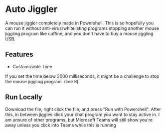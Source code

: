 # Auto Jiggler

A mouse jiggler completely made in Powershell. This is so hopefully you can run it without anti-virus/whitelisting programs stopping another mouse jiggling program like caffine, and you don't have to buy a mouse jiggling USB.


## Features

- Customizable Time

If you set the time below 2000 milliseconds, it might be a challenge to stop the mouse jiggling program. (line 8)




## Run Locally

Download the file, right click the file, and press "Run with Powershell". After this, in between jiggles click your chat program you want to stay active in. I am unsure of other programs, but Microsoft Teams will still show you're away unless you click into Teams while this is running
